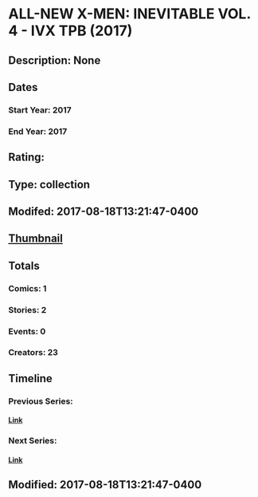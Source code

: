 # ALL-NEW X-MEN: INEVITABLE VOL. 4 - IVX TPB (2017)
## Description: None
## Dates
### Start Year: 2017
### End Year: 2017
## Rating: 
## Type: collection
## Modifed: 2017-08-18T13:21:47-0400
## [Thumbnail](http://i.annihil.us/u/prod/marvel/i/mg/b/40/image_not_available.jpg)
## Totals
### Comics: 1
### Stories: 2
### Events: 0
### Creators: 23
## Timeline
### Previous Series: 
#### [Link]()
### Next Series: 
#### [Link]()
## Modified: 2017-08-18T13:21:47-0400